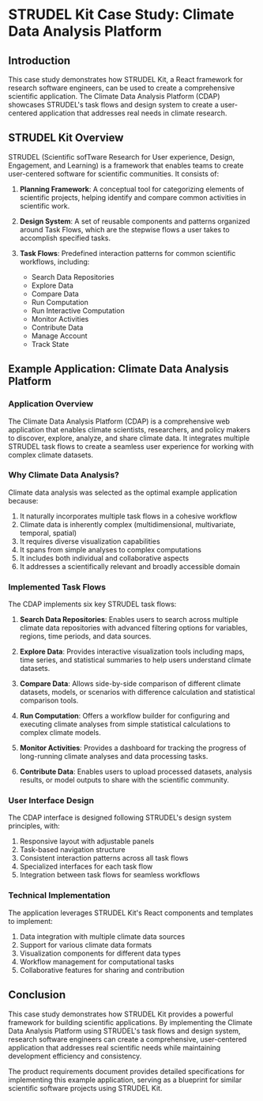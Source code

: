 # STRUDEL Kit Case Study: Climate Data Analysis Platform

## Introduction

This case study demonstrates how STRUDEL Kit, a React framework for research software engineers, can be used to create a comprehensive scientific application. The Climate Data Analysis Platform (CDAP) showcases STRUDEL's task flows and design system to create a user-centered application that addresses real needs in climate research.

## STRUDEL Kit Overview

STRUDEL (Scientific sofTware Research for User experience, Design, Engagement, and Learning) is a framework that enables teams to create user-centered software for scientific communities. It consists of:

1. **Planning Framework**: A conceptual tool for categorizing elements of scientific projects, helping identify and compare common activities in scientific work.

2. **Design System**: A set of reusable components and patterns organized around Task Flows, which are the stepwise flows a user takes to accomplish specified tasks.

3. **Task Flows**: Predefined interaction patterns for common scientific workflows, including:
   - Search Data Repositories
   - Explore Data
   - Compare Data
   - Run Computation
   - Run Interactive Computation
   - Monitor Activities
   - Contribute Data
   - Manage Account
   - Track State

## Example Application: Climate Data Analysis Platform

### Application Overview

The Climate Data Analysis Platform (CDAP) is a comprehensive web application that enables climate scientists, researchers, and policy makers to discover, explore, analyze, and share climate data. It integrates multiple STRUDEL task flows to create a seamless user experience for working with complex climate datasets.

### Why Climate Data Analysis?

Climate data analysis was selected as the optimal example application because:

1. It naturally incorporates multiple task flows in a cohesive workflow
2. Climate data is inherently complex (multidimensional, multivariate, temporal, spatial)
3. It requires diverse visualization capabilities
4. It spans from simple analyses to complex computations
5. It includes both individual and collaborative aspects
6. It addresses a scientifically relevant and broadly accessible domain

### Implemented Task Flows

The CDAP implements six key STRUDEL task flows:

1. **Search Data Repositories**: Enables users to search across multiple climate data repositories with advanced filtering options for variables, regions, time periods, and data sources.

2. **Explore Data**: Provides interactive visualization tools including maps, time series, and statistical summaries to help users understand climate datasets.

3. **Compare Data**: Allows side-by-side comparison of different climate datasets, models, or scenarios with difference calculation and statistical comparison tools.

4. **Run Computation**: Offers a workflow builder for configuring and executing climate analyses from simple statistical calculations to complex climate models.

5. **Monitor Activities**: Provides a dashboard for tracking the progress of long-running climate analyses and data processing tasks.

6. **Contribute Data**: Enables users to upload processed datasets, analysis results, or model outputs to share with the scientific community.

### User Interface Design

The CDAP interface is designed following STRUDEL's design system principles, with:

1. Responsive layout with adjustable panels
2. Task-based navigation structure
3. Consistent interaction patterns across all task flows
4. Specialized interfaces for each task flow
5. Integration between task flows for seamless workflows

### Technical Implementation

The application leverages STRUDEL Kit's React components and templates to implement:

1. Data integration with multiple climate data sources
2. Support for various climate data formats
3. Visualization components for different data types
4. Workflow management for computational tasks
5. Collaborative features for sharing and contribution

## Conclusion

This case study demonstrates how STRUDEL Kit provides a powerful framework for building scientific applications. By implementing the Climate Data Analysis Platform using STRUDEL's task flows and design system, research software engineers can create a comprehensive, user-centered application that addresses real scientific needs while maintaining development efficiency and consistency.

The product requirements document provides detailed specifications for implementing this example application, serving as a blueprint for similar scientific software projects using STRUDEL Kit.